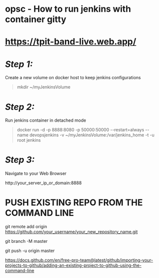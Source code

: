 # opsc - How to run jenkins with container gitty
# https://tpit-band-live.web.app/

# *Step 1:*

Create a new volume on docker host to keep jenkins configurations

> mkdir ~/myJenkinsVolume

# *Step 2:*

Run jenkins container in detached mode

> docker run -d -p 8888:8080 -p 50000:50000 --restart=always --name devopsjenkins  -v ~/myJenkinsVolume:/var/jenkins_home -t -u root jenkins

# *Step 3:*

Navigate to your Web Browser 

http://your_server_ip_or_domain:8888


# PUSH EXISTING REPO FROM THE COMMAND LINE

git remote add origin https://github.com/your_username/your_new_repository_name.git

git branch -M master

git push -u origin master

https://docs.github.com/en/free-pro-team@latest/github/importing-your-projects-to-github/adding-an-existing-project-to-github-using-the-command-line
